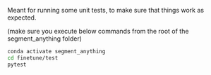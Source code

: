 Meant for running some unit tests, to make sure that things work as expected.

(make sure you execute below commands from the root of the segment_anything folder)
```bash
conda activate segment_anything
cd finetune/test
pytest
```